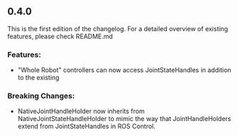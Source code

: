 ## 0.4.0

This is the first edition of the changelog. For a detailed overview of existing features, please check README.md

### Features:

- "Whole Robot" controllers can now access JointStateHandles in addition to the existing

### Breaking Changes:

- NativeJointHandleHolder now inherits from NativeJointStateHandleHolder to mimic the way that JointHandleHolders extend from JointStateHandles in ROS Control.

